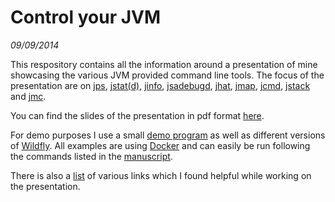 # Control your JVM

*09/09/2014*

This respository contains all the information around a presentation of mine showcasing the
various JVM provided command line tools. The focus of the presentation are on
[jps](http://docs.oracle.com/javase/8/docs/technotes/tools/unix/jps.html),
[jstat(d)](http://docs.oracle.com/javase/8/docs/technotes/tools/unix/jstat.html),
[jinfo](http://docs.oracle.com/javase/8/docs/technotes/tools/unix/jinfo.html),
[jsadebugd](http://docs.oracle.com/javase/8/docs/technotes/tools/unix/jsadebugd.html),
[jhat](http://docs.oracle.com/javase/8/docs/technotes/tools/unix/jhat.html),
[jmap](http://docs.oracle.com/javase/8/docs/technotes/tools/unix/jmap.html),
[jcmd](http://docs.oracle.com/javase/8/docs/technotes/tools/unix/jcmd.html),
[jstack](http://docs.oracle.com/javase/8/docs/technotes/tools/unix/jstack.html) and
[jmc](http://docs.oracle.com/javase/8/docs/technotes/tools/unix/jmc.html).

You can find the slides of the presentation in pdf format [here](control-your-jvm.pdf).

For demo purposes I use a small [demo program](resources/docker/demo-programs/src/Demo.java)
as well as different versions of [Wildfly](http://wildfly.org/). All examples are using
[Docker](http://docker.io) and can easily be run following the commands listed in the
[manuscript](manus.md).

There is also a [list](links.md) of various links which I found helpful while working on
the presentation.